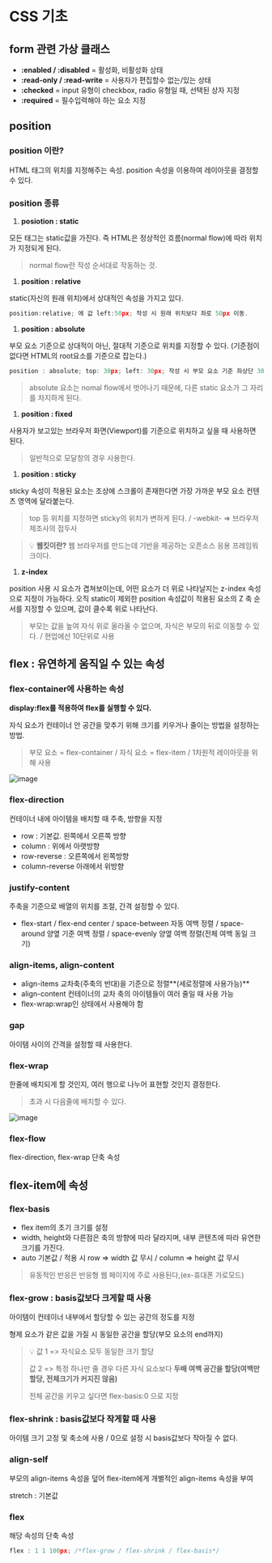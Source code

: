 # **CSS 기초**

## **form 관련 가상 클래스**

- **:enabled / :disabled** = 활성화, 비활성화 상태
- **:read-only / :read-write** = 사용자가 편집할수 없는/있는 상태
- **:checked** = input 유형이 checkbox, radio 유형일 때, 선택된 상자 지정
- **:required** = 필수입력해야 하는 요소 지정

## **position**


### **position 이란?**

HTML 태그의 위치를 지정해주는 속성. position 속성을 이용하여 레이아웃을 결정할 수 있다.

### **position 종류**

1. **posiotion : static**

모든 태그는 static값을 가진다. 즉 HTML은 정상적인 흐름(normal flow)에 따라 위치가 지정되게 된다.

> normal flow란 작성 순서대로 작동하는 것.
> 

1. **position : relative**

static(자신의 원래 위치)에서 상대적인 속성을 가지고 있다.

```jsx
position:relative; 에 값 left:50px; 작성 시 원래 위치보다 좌로 50px 이동.
```

1. **position : absolute**

부모 요소 기준으로 상대적이 아닌, 절대적 기준으로 위치를 지정할 수 있다. (기준점이 없다면 HTML의 root요소를 기준으로 잡는다.)

```jsx
position : absolute; top: 30px; left: 30px; 작성 시 부모 요소 기준 좌상단 30px 이동.
```

> absolute 요소는 nomal flow에서 벗어나기 때문에, 다른 static 요소가 그 자리를 차지하게 된다.
> 

1. **position : fixed**

사용자가 보고있는 브라우저 화면(Viewport)를 기준으로 위치하고 싶을 때 사용하면 된다.

> 일반적으로 모달창의 경우 사용한다.
> 

1. **position : sticky**

sticky 속성이 적용된 요소는 조상에 스크롤이 존재한다면 가장 가까운 부모 요소 컨텐츠 영역에 달라붙는다.

> top 등 위치를 지정하면 sticky의 위치가 변하게 된다. / -webkit- => 브라우저 제조사의 접두사
> 

> 💡 **웹킷이란?**  웹 브라우저를 만드는데 기반을 제공하는 오픈소스 응용 프레임워크이다.
> 

1. **z-index**

position 사용 시 요소가 겹쳐보이는데, 어떤 요소가 더 위로 나타날지는 z-index 속성으로 지정이 가능하다. 오직 static이 제외한 position 속성값이 적용된 요소의 Z 축 순서를 지정할 수 있으며, 값이 클수록 위로 나타난다.

> 부모는 값을 높여 자식 위로 올라올 수 없으며, 자식은 부모의 뒤로 이동할 수 있다. / 현업에선 10단위로 사용
> 

## **flex : 유연하게 움직일 수 있는 속성**


### **flex-container에 사용하는 속성**

**display:flex를 적용하여 flex를 실행할 수 있다.**

자식 요소가 컨테이너 안 공간을 맞추기 위해 크기를 키우거나 줄이는 방법을 설정하는 방법.

> 부모 요소 = flex-container / 자식 요소 = flex-item / 1차원적 레이아웃을 위해 사용
> 

![image](https://github.com/YoHanKi/Today-I-Learned/assets/139758405/41710226-152a-49b6-9297-784756057afd)


### **flex-direction**

컨테이너 내에 아이템을 배치할 때 주축, 방향을 지정

- row : 기본값. 왼쪽에서 오른쪽 방향
- column : 위에서 아랫방향
- row-reverse : 오른쪽에서 왼쪽방향
- column-reverse 아래에서 위방향

### **justify-content**

주축을 기준으로 배열의 위치를 조절, 간격 설정할 수 있다.

- flex-start / flex-end center / space-between 자동 여백 정렬 / space-around 양옆 기준 여백 정렬 / space-evenly 양옆 여백 정렬(전체 여백 동일 크기)

### **align-items, align-content**

- align-items 교차축(주축의 반대)을 기준으로 정렬**(세로정렬에 사용가능)**
- align-content 컨테이너의 교차 축의 아이템들이 여러 줄일 때 사용 가능
- flex-wrap:wrap인 상태에서 사용해야 함

### **gap**

아이템 사이의 간격을 설정할 때 사용한다.

### **flex-wrap**

한줄에 배치되게 할 것인지, 여러 행으로 나누어 표현할 것인지 결정한다.

> 초과 시 다음줄에 배치할 수 있다.
> 

![image](https://github.com/YoHanKi/Today-I-Learned/assets/139758405/232dda31-690c-482f-983f-a97a50a0c9b1)

### **flex-flow**

flex-direction, flex-wrap 단축 속성

## **flex-item에 속성**

### flex-basis

- flex item의 초기 크기를 설정
- width, height와 다른점은 축의 방향에 따라 달라지며, 내부 콘텐츠에 따라 유연한 크기를 가진다.
- auto 기본값 / 적용 시 row => width 값 무시 / column => height 값 무시

> 유동적인 반응은 반응형 웹 페이지에 주로 사용된다,(ex-휴대폰 가로모드)
> 

### **flex-grow : basis값보다 크게할 때 사용**

아이템이 컨테이너 내부에서 할당할 수 있는 공간의 정도를 지정

형제 요소가 같은 값을 가질 시 동일한 공간을 할당(부모 요소의 end까지)

> 💡 값 1 => 자식요소 모두 동일한 크기 할당
> 
> 값 2 => 특정 하나만 줄 경우 다른 자식 요소보다 **두배 여백 공간을 할당(여백만 할당, 전체크기가 커지진 않음)**
> 
> 전체 공간을 키우고 싶다면 flex-basis:0 으로 지정

### **flex-shrink : basis값보다 작게할 때 사용**

아이템 크기 고정 및 축소에 사용 / 0으로 설정 시 basis값보다 작아질 수 없다.

### **align-self**

부모의 align-items 속성을 덮어 flex-item에게 개별적인 align-items 속성을 부여

stretch : 기본값

### **flex**

해당 속성의 단축 속성

```jsx
flex : 1 1 100px; /*flex-grow / flex-shrink / flex-basis*/
```
